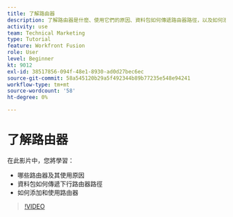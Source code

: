 ```yaml
---
title: 了解路由器
description: 了解路由器是什麼、使用它們的原因、資料包如何傳遞路由器路徑，以及如何添加和使用路由器，所有這些都在 [!DNL Adobe Workfront Fusion].
activity: use
team: Technical Marketing
type: Tutorial
feature: Workfront Fusion
role: User
level: Beginner
kt: 9012
exl-id: 38517856-094f-48e1-8930-ad0d27bec6ec
source-git-commit: 58a545120b29a5f492344b89b77235e548e94241
workflow-type: tm+mt
source-wordcount: '58'
ht-degree: 0%

---
```


# 了解路由器

在此影片中，您將學習：

* 哪些路由器及其使用原因
* 資料包如何傳遞下行路由器路徑
* 如何添加和使用路由器

>[!VIDEO](https://video.tv.adobe.com/v/335271/?quality=12)
